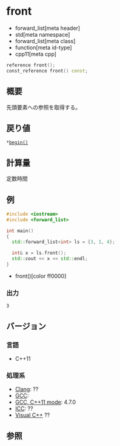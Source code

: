# front
* forward_list[meta header]
* std[meta namespace]
* forward_list[meta class]
* function[meta id-type]
* cpp11[meta cpp]

```cpp
reference front();
const_reference front() const;
```

## 概要
先頭要素への参照を取得する。


## 戻り値
`*`[`begin()`](begin.md)

## 計算量
定数時間


## 例
```cpp example
#include <iostream>
#include <forward_list>

int main()
{
  std::forward_list<int> ls = {3, 1, 4};

  int& x = ls.front();
  std::cout << x << std::endl;
}
```
* front()[color ff0000]


### 出力
```
3
```

## バージョン
### 言語
- C++11

### 処理系
- [Clang](/implementation.md#clang): ??
- [GCC](/implementation.md#gcc): 
- [GCC, C++11 mode](/implementation.md#gcc): 4.7.0
- [ICC](/implementation.md#icc): ??
- [Visual C++](/implementation.md#visual_cpp) ??


## 参照


